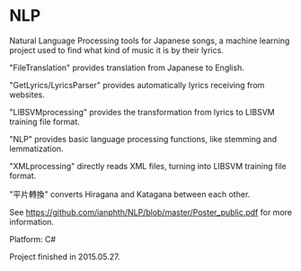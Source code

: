# NLP
Natural Language Processing tools for Japanese songs, a machine learning project used to find what kind of music it is by their lyrics. 


"FileTranslation" provides translation from Japanese to English.

"GetLyrics/LyricsParser" provides automatically lyrics receiving from websites.

"LIBSVMprocessing" provides the transformation from lyrics to LIBSVM training file format.

"NLP" provides basic language processing functions, like stemming and lemmatization.

"XMLprocessing" directly reads XML files, turning into LIBSVM training file format.

"平片轉換" converts Hiragana and Katagana between each other.


See https://github.com/ianphth/NLP/blob/master/Poster_public.pdf for more information.

Platform: C#

Project finished in 2015.05.27.

